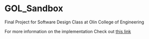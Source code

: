 # GOL_Sandbox
Final Project for Software Design Class at Olin College of Engineering

For more information on the implementation Check out [this link](https://viewer.diagrams.net/?highlight=0000ff&edit=_blank&layers=1&nav=1&title=GOL_Softdes#Uhttps%3A%2F%2Fdrive.google.com%2Fuc%3Fid%3D1uhDL-BS0eMtWnADSergsbVvbjpjGcKbt%26export%3Ddownload)
